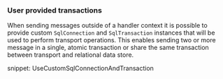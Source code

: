 ### User provided transactions
When sending messages outside of a handler context it is possible to provide custom `SqlConnection` and `SqlTransaction` instances that will be used to perform transport operations. This enables sending two or more message in a single, atomic transaction or share the same transaction between transport and relational data store.

snippet: UseCustomSqlConnectionAndTransaction